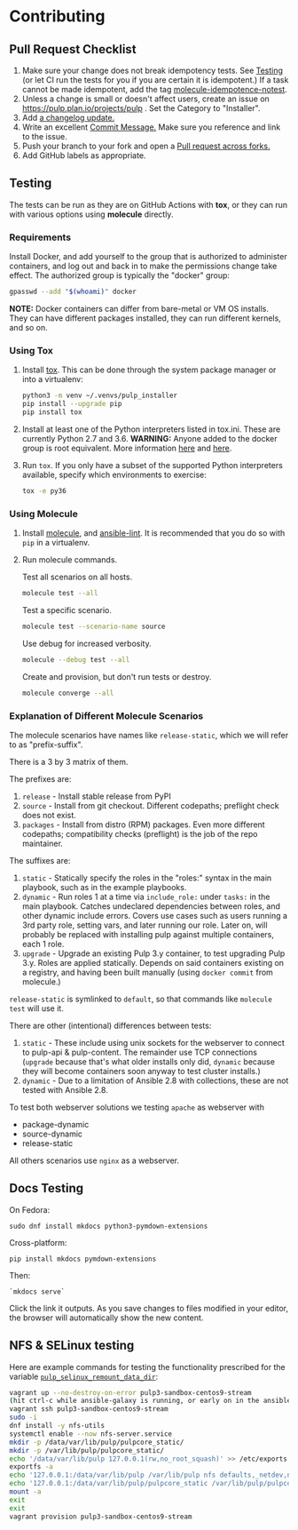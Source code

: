 Contributing
============

Pull Request Checklist
------------------------
1. Make sure your change does not break idempotency tests. See [Testing](#Testing)
(or let CI run the tests for you if you are certain it is idempotent.)
If a task cannot be made idempotent, add the tag [molecule-idempotence-notest](https://github.com/ansible-community/molecule/issues/816#issuecomment-573319053).
2. Unless a change is small or doesn't affect users, create an issue on
https://pulp.plan.io/projects/pulp . Set the Category to "Installer".
3. Add [a changelog update.](https://docs.pulpproject.org/contributing/git.html#changelog-update)
4. Write an excellent [Commit Message.](https://docs.pulpproject.org/contributing/git.html#commit-message)
Make sure you reference and link to the issue.
5. Push your branch to your fork and open a [Pull request across forks.](https://help.github.com/articles/creating-a-pull-request-from-a-fork/)
6. Add GitHub labels as appropriate.

Testing
-------

The tests can be run as they are on GitHub Actions with **tox**, or they can run with various options
using **molecule** directly.

### Requirements

Install Docker, and add yourself to the group that is authorized to
administer containers, and log out and back in to make the permissions change
take effect. The authorized group is typically the "docker" group:

```bash
gpasswd --add "$(whoami)" docker
```

**NOTE:** Docker containers can differ from bare-metal or VM OS installs.
They can have different packages installed, they can run different kernels,
and so on.

### Using Tox

1. Install [tox](https://tox.readthedocs.io/en/latest/). This can be done
   through the system package manager or into a virtualenv:

   ```bash
   python3 -m venv ~/.venvs/pulp_installer
   pip install --upgrade pip
   pip install tox
   ```
2. Install at least one of the Python interpreters listed in tox.ini. These are
   currently Python 2.7 and 3.6.
   **WARNING:** Anyone added to the docker group is root equivalent. More
   information [here](https://github.com/docker/docker/issues/9976) and
   [here](https://docs.docker.com/engine/security/security/).

4. Run `tox`. If you only have a subset of the supported Python interpreters
   available, specify which environments to exercise:

   ```bash
   tox -e py36
   ```

### Using Molecule

1. Install [molecule](https://molecule.readthedocs.io/en/latest/),
and [ansible-lint](https://docs.ansible.com/ansible-lint/).
It is recommended that you do so with `pip` in a virtualenv.

2. Run molecule commands.

   Test all scenarios on all hosts.
   ```bash
   molecule test --all
   ```

   Test a specific scenario.
   ```bash
   molecule test --scenario-name source
   ```

   Use debug for increased verbosity.
   ```bash
   molecule --debug test --all
   ```

   Create and provision, but don't run tests or destroy.
   ```bash
   molecule converge --all
   ```

### Explanation of Different Molecule Scenarios

The molecule scenarios have names like `release-static`, which we will refer to as
"prefix-suffix".

There is a 3 by 3 matrix of them.

The prefixes are:

1. `release` - Install stable release from PyPI
1. `source` - Install from git checkout. Different codepaths; preflight check does not exist.
1. `packages` - Install from distro (RPM) packages. Even more different codepaths; compatibility
   checks (preflight) is the job of the repo maintainer.

The suffixes are:

1. `static` - Statically specify the roles in the "roles:" syntax in the main playbook, such as in
   the example playbooks.
1. `dynamic` - Run roles 1 at a time via `include_role:` under `tasks:` in the main playbook.
   Catches undeclared dependencies between roles, and other dynamic include errors. Covers use cases
   such as users running a 3rd party role, setting vars, and later running our role. Later
   on, will probably be replaced with installing pulp against multiple containers, each 1 role.
1. `upgrade` - Upgrade an existing Pulp 3.y container, to test upgrading Pulp 3.y. Roles are applied
   statically. Depends on said containers existing on a registry, and having been built manually
   (using `docker commit` from molecule.)

`release-static` is symlinked to `default`, so that commands like `molecule test` will use it.

There are other (intentional) differences between tests:

1. `static` - These include using unix sockets for the webserver to connect to pulp-api
   & pulp-content. The remainder use TCP connections (`upgrade` because that's what older installs
   only did, `dynamic` because they will become containers soon anyway to test cluster installs.)
1. `dynamic` - Due to a limitation of Ansible 2.8 with collections, these are not tested with
   Ansible 2.8.

To test both webserver solutions we testing `apache` as webserver with

* package-dynamic
* source-dynamic
* release-static

All others scenarios use `nginx` as a webserver.

Docs Testing
------------

On Fedora:
```
sudo dnf install mkdocs python3-pymdown-extensions
```

Cross-platform:
```
pip install mkdocs pymdown-extensions
```

Then:
```
`mkdocs serve`
```
Click the link it outputs. As you save changes to files modified in your editor,
the browser will automatically show the new content.

NFS & SELinux testing
---------------------
Here are example commands for testing the functionality prescribed for the variable
[`pulp_selinux_remount_data_dir`](roles/pulp_common):
```bash
vagrant up --no-destroy-on-error pulp3-sandbox-centos9-stream
(hit ctrl-c while ansible-galaxy is running, or early on in the ansible run)
vagrant ssh pulp3-sandbox-centos9-stream
sudo -i
dnf install -y nfs-utils
systemctl enable --now nfs-server.service
mkdir -p /data/var/lib/pulp/pulpcore_static/
mkdir -p /var/lib/pulp/pulpcore_static/
echo '/data/var/lib/pulp 127.0.0.1(rw,no_root_squash)' >> /etc/exports
exportfs -a
echo '127.0.0.1:/data/var/lib/pulp /var/lib/pulp nfs defaults,_netdev,nosharecache 0 0' >> /etc/fstab
echo '127.0.0.1:/data/var/lib/pulp/pulpcore_static /var/lib/pulp/pulpcore_static,nosharecache nfs defaults,_netdev,context="system_u:object_r:httpd_sys_content_rw_t:s0" 0 0' >> /etc/fstab
mount -a
exit
exit
vagrant provision pulp3-sandbox-centos9-stream
